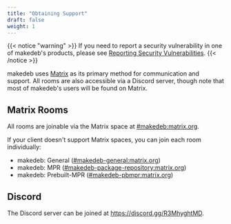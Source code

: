 ```yaml
---
title: "Obtaining Support"
draft: false
weight: 1
---
```

{{< notice "warning" >}}
If you need to report a security vulnerability in one of makedeb's products, please see [Reporting Security Vulnerabilities](/support/reporting-security-vulnerabilities).
{{< /notice >}}

makedeb uses [Matrix](https://matrix.org) as its primary method for communication and support. All rooms are also accessible via a Discord server, though note that most of makedeb's users will be found on Matrix.

## Matrix Rooms

All rooms are joinable via the Matrix space at [#makedeb:matrix.org](https://matrix.to/#/#makedeb:matrix.org).

If your client doesn't support Matrix spaces, you can join each room individually:
- makedeb: General ([#makedeb-general:matrix.org](https://matrix.to/#/#makedeb-general:matrix.org))
- makedeb: MPR ([#makedeb-package-repository:matrix.org](https://matrix.to/#/#makedeb-package-repository:matrix.org))
- makedeb: Prebuilt-MPR ([#makedeb-pbmpr:matrix.org](https://matrix.to/#/#makedeb-pbmpr:matrix.org))


## Discord

The Discord server can be joined at https://discord.gg/R3MhyghtMD.
